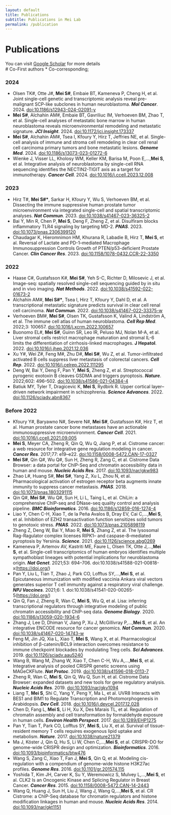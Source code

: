 ```yaml
---
layout: default
title: Publications
subtitle: Publications in Mei Lab
permalink: /publication
---
```


# Publications

You can visit [Google Scholar](https://scholar.google.com/citations?user=MntNsM8AAAAJ&hl=en) for more details<br>
\# Co-First authors * Co-corresponding;

### 2024

- Olsen TK#, Otte J#, **Mei S#**, Embaie BT, Kameneva P, Cheng H, et al. Joint single-cell genetic and transcriptomic analysis reveal pre-malignant SCP-like subclones in human neuroblastoma. **_Mol Cancer_**. 2024.
  [doi:10.1186/s12943-024-02091-y](https://doi.org/10.1186/s12943-024-02091-y)
- **Mei S#**, Alchahin AM#, Embaie BT, Gavriliuc IM, Verhoeven BM, Zhao T, et al. Single-cell analyses of metastatic bone marrow in human neuroblastoma reveals microenvironmental remodeling and metastatic signature. **_JCI Insight_**. 2024.
  [doi:10.1172/jci.insight.173337](https://doi.org/10.1172/jci.insight.173337)
- **Mei S#**, Alchahin AM#, Tsea I, Kfoury Y, Hirz T, Jeffries NE, et al. Single-cell analysis of immune and stroma cell remodeling in clear cell renal cell carcinoma primary tumors and bone metastatic lesions. **_Genome Med_**. 2024.
  [doi:10.1186/s13073-023-01272-6](https://doi.org/10.1186/s13073-023-01272-6)
- Wienke J, Visser LL, Kholosy WM, Keller KM, Barisa M, Poon E,...,**Mei S**, et al. Integrative analysis of neuroblastoma by single-cell RNA sequencing identifies the NECTIN2-TIGIT axis as a target for immunotherapy. **_Cancer Cell_**. 2024.
  [doi:10.1016/j.ccell.2023.12.008](https://doi.org/10.1016/j.ccell.2023.12.008)

### 2023
  
- Hirz T#, **Mei S#\***, Sarkar H, Kfoury Y, Wu S, Verhoeven BM, et al. Dissecting the immune suppressive human prostate tumor microenvironment via integrated single-cell and spatial transcriptomic analyses. **_Nat Commun_**. 2023.
  [doi:10.1038/s41467-023-36325-2](https://doi.org/10.1038/s41467-023-36325-2)
- Bai Y, Min R, Chen P, **Mei S**, Deng F, Zheng Z, et al. Disulfiram blocks inflammatory TLR4 signaling by targeting MD-2. **_PNAS_**. 2023.
  [doi:10.1073/pnas.2306399120](https://doi.org/10.1073/pnas.2306399120)
- Chaudagar K, Hieromnimon HM, Khurana R, Labadie B, Hirz T, **Mei S**, et al. Reversal of Lactate and PD-1–mediated Macrophage Immunosuppression Controls Growth of PTEN/p53-deficient Prostate Cancer. **_Clin Cancer Res_**. 2023.
  [doi:10.1158/1078-0432.CCR-22-3350](https://doi.org/10.1158/1078-0432.CCR-22-3350)

### 2022

- Haase C#, Gustafsson K#, **Mei S#**, Yeh S-C, Richter D, Milosevic J, et al. Image-seq: spatially resolved single-cell sequencing guided by in situ and in vivo imaging. **_Nat Methods_**. 2022. [doi:10.1038/s41592-022-01673-2](https://doi.org/10.1038/s41592-022-01673-2)
- Alchahin AM#, **Mei S#\***, Tsea I, Hirz T, Kfoury Y, Dahl D, et al. A transcriptional metastatic signature predicts survival in clear cell renal cell carcinoma. **_Nat Commun_**. 2022. [doi:10.1038/s41467-022-33375-w](https://doi.org/10.1038/s41467-022-33375-w)
- Verhoeven BM#, **Mei S#**, Olsen TK, Gustafsson K, Valind A, Lindström A, et al. The immune cell atlas of human neuroblastoma. **_Cell Rep Med_**. 2022;3: 100657. [doi:10.1016/j.xcrm.2022.100657](https://doi.org/10.1016/j.xcrm.2022.100657)
- Buonomo EL#, **Mei S#**, Guinn SR, Leo IR, Peluso MJ, Nolan M-A, et al. Liver stromal cells restrict macrophage maturation and stromal IL-6 limits the differentiation of cirrhosis-linked macrophages. **J Hepatol**. 2022. [doi:10.1016/j.jhep.2021.12.036](https://doi.org/10.1016/j.jhep.2021.12.036)
- Xu Y#, Wei Z#, Feng M#, Zhu D#, **Mei S#**, Wu Z, et al. Tumor-infiltrated activated B cells suppress liver metastasis of colorectal cancers. **_Cell Rep_**. 2022. [doi:10.1016/j.celrep.2022.111295](https://doi.org/10.1016/j.celrep.2022.111295)
- Deng W, Bai Y, Deng F, Pan Y, **Mei S**, Zheng Z, et al. Streptococcal pyrogenic exotoxin B cleaves GSDMA and triggers pyroptosis. **_Nature_**. 2022;602: 496–502. [doi:10.1038/s41586-021-04384-4](https://doi.org/10.1038/s41586-021-04384-4)
- Batiuk MY, Tyler T, Dragicevic K, **Mei S**, Rydbirk R. Upper cortical layer–driven network impairment in schizophrenia. **_Science Advances_**. 2022. [doi:10.1126/sciadv.abn8367](https://doi.org/10.1126/sciadv.abn8367) 

### Before 2022
- Kfoury Y#, Baryawno N#, Severe N#, **Mei S#**, Gustafsson K#, Hirz T, et al. Human prostate cancer bone metastases have an actionable immunosuppressive microenvironment. **_Cancer Cell_**. 2021. [doi:10.1016/j.ccell.2021.09.005](https://doi.org/10.1016/j.ccell.2021.09.005) 
- **Mei S**, Meyer CA, Zheng R, Qin Q, Wu Q, Jiang P, et al. Cistrome cancer: a web resource for integrative gene regulation modeling in cancer. **_Cancer Res_**. 2017;77: e19–e22. [doi:10.1158/0008-5472.CAN-17-0327](https://doi.org/10.1158/0008-5472.CAN-17-0327)
- **Mei S#**, Qin Q#, Wu Q#, Sun H, Zheng R, Zang C, et al. Cistrome Data Browser: a data portal for ChIP-Seq and chromatin accessibility data in human and mouse. **_Nucleic Acids Res_**. 2017. [doi:10.1093/nar/gkw983](https://doi.org/10.1093/nar/gkw983)
- Zhao L#, Huang S#, **Mei S#**, Yang Z, Xu L, Zhou N, et al. Pharmacological activation of estrogen receptor beta augments innate immunity to suppress cancer metastasis. **_PNAS_**. 2018. [doi:10.1073/pnas.1803291115](https://doi.org/10.1073/pnas.1803291115)
- Qin Q#, **Mei S#**, Wu Q#, Sun H, Li L, Taing L, et al. ChiLin: a comprehensive ChIP-seq and DNase-seq quality control and analysis pipeline. **_BMC Bioinformatics_**. 2016. [doi:10.1186/s12859-016-1274-4](https://doi.org/10.1186/s12859-016-1274-4)
- Liao Y, Chen C-H, Xiao T, de la Peña Avalos B, Dray EV, Cai C,...,**Mei S**, et al. Inhibition of EZH2 transactivation function sensitizes solid tumors to genotoxic stress. **_PNAS_**. 2022. [doi:10.1073/pnas.2105898119](https://doi.org/10.1073/pnas.2105898119)
- Zheng Z, Deng W, Bai Y, Miao R, **Mei S**, Zhang Z, et al. The lysosomal Rag-Ragulator complex licenses RIPK1– and caspase-8–mediated pyroptosis by Yersinia. **_Science_**. 2021. [doi:10.1126/science.abg0269](https://doi.org/) 
- Kameneva P, Artemov AV, Kastriti ME, Faure L, Olsen TK, Otte J,...,**Mei S**, et al. Single-cell transcriptomics of human embryos identifies multiple sympathoblast lineages with potential implications for neuroblastoma origin. **_Nat Genet_**. 2021;53: 694–706. doi:10.1038/s41588-021-00818-x(https://doi.org/) 
- Pan Y, Liu L, Tian T, Zhao J, Park CO, Lofftus SY,...,**Mei S**, et al. Epicutaneous immunization with modified vaccinia Ankara viral vectors generates superior T cell immunity against a respiratory viral challenge. **_NPJ Vaccines_**. 2021;6: 1. doi:10.1038/s41541-020-00265-5(https://doi.org/) 
- Qin Q, Fan J, Zheng R, Wan C, **Mei S**, Wu Q, et al. Lisa: inferring transcriptional regulators through integrative modeling of public chromatin accessibility and ChIP-seq data. **_Genome Biology_**. 2020. [doi:10.1186/s13059-020-1934-6](https://doi.org/10.1186/s13059-020-1934-6) 
- Zhang J, Lee D, Dhiman V, Jiang P, Xu J, McGillivray P,...,**Mei S**, et al. An integrative ENCODE resource for cancer genomics. **_Nat Commun_**. 2020. [doi:10.1038/s41467-020-14743-w](https://doi.org/10.1038/s41467-020-14743-w) 
- Feng M, Jin JQ, Xia L, Xiao T, **Mei S**, Wang X, et al. Pharmacological inhibition of β-catenin/BCL9 interaction overcomes resistance to immune checkpoint blockades by modulating Treg cells. **_Sci Advances_**. 2019. [doi:10.1126/sciadv.aau5240](https://doi.org/10.1126/sciadv.aau5240) 
- Wang B, Wang M, Zhang W, Xiao T, Chen C-H, Wu A,...,**Mei S**, et al. Integrative analysis of pooled CRISPR genetic screens using MAGeCKFlute. **_Nat Protoc_**. 2019. [doi:10.1038/s41596-018-0113-7](https://doi.org/10.1038/s41596-018-0113-7) 
- Zheng R, Wan C, **Mei S**, Qin Q, Wu Q, Sun H, et al. Cistrome Data Browser: expanded datasets and new tools for gene regulatory analysis. **_Nucleic Acids Res_**. 2019. [doi:10.1093/nar/gky1094](https://doi.org/10.1093/nar/gky1094) 
- Liang T, **Mei S**, Shi C, Yang Y, Peng Y, Ma L, et al. UVR8 Interacts with BES1 and BIM1 to Regulate Transcription and Photomorphogenesis in Arabidopsis. **_Dev Cell_**. 2018. [doi:10.1016/j.devcel.2017.12.028](https://doi.org/10.1016/j.devcel.2017.12.028) 
- Chen D, Fang L, **Mei S**, Li H, Xu X, Des Marais TL, et al. Regulation of chromatin assembly and cell transformation by formaldehyde exposure in human cells. **_Environ Health Perspect_**. 2017. [doi:10.1289/EHP1275](https://doi.org/10.1289/EHP1275) 
- Pan Y, Tian T, Park CO, Lofftus SY, **Mei S**, Liu X, et al. Survival of tissue-resident memory T cells requires exogenous lipid uptake and metabolism. **_Nature_**. 2017. [doi:10.1038/nature21379](https://doi.org/10.1038/nature21379) 
- Ma J, Köster J, Qin Q, Hu S, Li W, Chen C,...,**Mei S**, et al. CRISPR-DO for genome-wide CRISPR design and optimization. **_Bioinformatics_**. 2016. [doi:10.1093/bioinformatics/btw476](https://doi.org/10.1093/bioinformatics/btw476) 
- Wang S, Zang C, Xiao T, Fan J, **Mei S**, Qin Q, et al. Modeling cis-regulation with a compendium of genome-wide histone H3K27ac profiles. **_Genome Res_**. 2016. [doi:10.1101/gr.201574.115](https://doi.org/10.1101/gr.201574.115) 
- Yoshida T, Kim JH, Carver K, Su Y, Weremowicz S, Mulvey L,...,**Mei S**, et al. CLK2 Is an Oncogenic Kinase and Splicing Regulator in Breast Cancer. **_Cancer Res_**. 2015. [doi:10.1158/0008-5472.CAN-14-2443](https://doi.org/10.1158/0008-5472.CAN-14-2443) 
- Wang Q, Huang J, Sun H, Liu J, Wang J, Wang Q,...,**Mei S**, et al. CR Cistrome: a ChIP-Seq database for chromatin regulators and histone modification linkages in human and mouse. **_Nucleic Acids Res_**. 2014. [doi:10.1093/nar/gkt1151](https://doi.org/10.1093/nar/gkt1151) 





